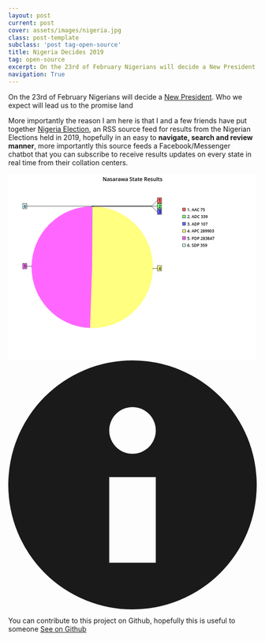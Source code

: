 ```yaml
---
layout: post
current: post
cover: assets/images/nigeria.jpg
class: post-template
subclass: 'post tag-open-source'
title: Nigeria Decides 2019
tag: open-source
excerpt: On the 23rd of February Nigerians will decide a New President
navigation: True
---
```



On the 23rd of February Nigerians will decide a [New President](https://en.wikipedia.org/wiki/2019_Nigerian_general_election). Who we expect will lead us to the promise land



More importantly the reason I am here is that I and a few friends have put together [Nigeria Election](https://ngdecides.tecmie.com), an RSS source feed for results from the Nigerian Elections held in 2019, hopefully in an easy to **navigate, search and review manner**, more importantly this source feeds a Facebook/Messenger chatbot that you can subscribe to receive results updates on every state in real time from their collation centers.

<div>
 <svg viewBox="0 0 800 600" xmlns="http://www.w3.org/2000/svg" xmlns:xlink="http://www.w3.org/1999/xlink" xml:space="preserve"><g font-family="Arial" font-size="11px" fill="none" fill-rule="evenodd" stroke-linecap="square"><rect id="b19992" x="0" y="0" width="800" height="600" /><use xlink:href="#b19992" fill="#FFFFFF" /><path id="b19993" stroke-linecap="butt" d="M270.5,105.5 A195,195 0 0 1 270.66,105.5 L270.5,300.5 L270.5,105.5 Z" /><use xlink:href="#b19993" fill="#FF6666" stroke="#FF6666" /><path id="b19994" stroke-linecap="butt" d="M269.735,105.502 A195,195 0 0 1 270.5,105.5 L270.5,300.5 L269.735,105.502 Z" /><use xlink:href="#b19994" fill="#CCFFFF" stroke="#CCFFFF" /><path id="b19995" stroke-linecap="butt" d="M270.66,105.5 A195,195 0 0 1 271.383,105.502 L270.5,300.5 L270.66,105.5 Z" /><use xlink:href="#b19995" fill="#80FF80" stroke="#80FF80" /><path id="b19996" stroke-linecap="butt" d="M271.383,105.502 A195,195 0 0 1 271.611,105.503 L270.5,300.5 L271.383,105.502 Z" /><use xlink:href="#b19996" fill="#6666FF" stroke="#6666FF" /><path id="b19997" stroke-linecap="butt" d="M263.872,495.387 A195,195 0 0 1 269.735,105.502 L270.5,300.5 L263.872,495.387 Z" /><use xlink:href="#b19997" fill="#FF66FF" stroke="#FF66FF" /><path id="b19998" stroke-linecap="butt" d="M271.611,105.503 A195,195 0 1 1 263.872,495.387 L270.5,300.5 L271.611,105.503 Z" /><use xlink:href="#b19998" fill="#FFFF80" stroke="#FFFF80" /><line id="b19999" x1="270.5" y1="105.5" x2="270.5" y2="104.5" /><use xlink:href="#b19999" stroke="#000000" /><line id="b20000" x1="270.5" y1="104.5" x2="461.5" y2="104.5" /><use xlink:href="#b20000" stroke="#000000" /><line id="b20001" x1="461.5" y1="104.5" x2="479.5" y2="86.5" /><use xlink:href="#b20001" stroke="#000000" /><line id="b20002" x1="479.5" y1="86.5" x2="480.5" y2="86.5" /><use xlink:href="#b20002" stroke="#000000" /><rect id="b20003" x="480.5" y="77.5" width="13" height="17" /><use xlink:href="#b20003" fill="#FF6666" stroke="#000000" /><text id="b20004" style="font-family:'Open Sans Semibold';font-size:13px;" x="484" y="91">1</text><use xlink:href="#b20004" fill="#000000" /><line id="b20005" x1="271.5" y1="105.5" x2="271.5" y2="104.5" /><use xlink:href="#b20005" stroke="#000000" /><line id="b20006" x1="271.5" y1="104.5" x2="479.5" y2="104.5" /><use xlink:href="#b20006" stroke="#000000" /><line id="b20007" x1="479.5" y1="104.5" x2="480.5" y2="104.5" /><use xlink:href="#b20007" stroke="#000000" /><rect id="b20008" x="480.5" y="95.5" width="13" height="17" /><use xlink:href="#b20008" fill="#80FF80" stroke="#000000" /><text id="b20009" style="font-family:'Open Sans Semibold';font-size:13px;" x="484" y="109">2</text><use xlink:href="#b20009" fill="#000000" /><line id="b20010" x1="271.5" y1="105.5" x2="271.5" y2="104.5" /><use xlink:href="#b20010" stroke="#000000" /><line id="b20011" x1="271.5" y1="104.5" x2="461.5" y2="104.5" /><use xlink:href="#b20011" stroke="#000000" /><line id="b20012" x1="461.5" y1="104.5" x2="479.5" y2="122.5" /><use xlink:href="#b20012" stroke="#000000" /><line id="b20013" x1="479.5" y1="122.5" x2="480.5" y2="122.5" /><use xlink:href="#b20013" stroke="#000000" /><rect id="b20014" x="480.5" y="113.5" width="13" height="17" /><use xlink:href="#b20014" fill="#6666FF" stroke="#000000" /><text id="b20015" style="font-family:'Open Sans Semibold';font-size:13px;" x="484" y="127">3</text><use xlink:href="#b20015" fill="#000000" /><line id="b20016" x1="465.5" y1="304.5" x2="466.5" y2="304.5" /><use xlink:href="#b20016" stroke="#000000" /><line id="b20017" x1="466.5" y1="304.5" x2="479.5" y2="304.5" /><use xlink:href="#b20017" stroke="#000000" /><line id="b20018" x1="479.5" y1="304.5" x2="480.5" y2="304.5" /><use xlink:href="#b20018" stroke="#000000" /><rect id="b20019" x="480.5" y="295.5" width="13" height="17" /><use xlink:href="#b20019" fill="#FFFF80" stroke="#000000" /><text id="b20020" style="font-family:'Open Sans Semibold';font-size:13px;" x="484" y="309">4</text><use xlink:href="#b20020" fill="#000000" /><line id="b20021" x1="75.5" y1="297.5" x2="74.5" y2="297.5" /><use xlink:href="#b20021" stroke="#000000" /><line id="b20022" x1="74.5" y1="297.5" x2="60.5" y2="297.5" /><use xlink:href="#b20022" stroke="#000000" /><line id="b20023" x1="60.5" y1="297.5" x2="59.5" y2="297.5" /><use xlink:href="#b20023" stroke="#000000" /><rect id="b20024" x="46.5" y="288.5" width="13" height="17" /><use xlink:href="#b20024" fill="#FF66FF" stroke="#000000" /><text id="b20025" style="font-family:'Open Sans Semibold';font-size:13px;" x="50" y="302">5</text><use xlink:href="#b20025" fill="#000000" /><line id="b20026" x1="270.5" y1="105.5" x2="270.5" y2="104.5" /><use xlink:href="#b20026" stroke="#000000" /><line id="b20027" x1="270.5" y1="104.5" x2="60.5" y2="104.5" /><use xlink:href="#b20027" stroke="#000000" /><line id="b20028" x1="60.5" y1="104.5" x2="59.5" y2="104.5" /><use xlink:href="#b20028" stroke="#000000" /><rect id="b20029" x="46.5" y="95.5" width="13" height="17" /><use xlink:href="#b20029" fill="#CCFFFF" stroke="#000000" /><text id="b20030" style="font-family:'Open Sans Semibold';font-size:13px;" x="50" y="109">6</text><use xlink:href="#b20030" fill="#000000" /><rect id="b20031" x="561.5" y="110.5" width="9" height="9" /><use xlink:href="#b20031" fill="#FF6666" stroke="#000000" /><text id="b20032" style="font-family:'Open Sans Semibold';font-size:13px;" x="576" y="120">1. AAC 75</text><use xlink:href="#b20032" fill="#000000" /><rect id="b20033" x="561.5" y="133.5" width="9" height="9" /><use xlink:href="#b20033" fill="#80FF80" stroke="#000000" /><text id="b20034" style="font-family:'Open Sans Semibold';font-size:13px;" x="576" y="143">2. ADC 339</text><use xlink:href="#b20034" fill="#000000" /><rect id="b20035" x="561.5" y="156.5" width="9" height="9" /><use xlink:href="#b20035" fill="#6666FF" stroke="#000000" /><text id="b20036" style="font-family:'Open Sans Semibold';font-size:13px;" x="576" y="166">3. ADP 107</text><use xlink:href="#b20036" fill="#000000" /><rect id="b20037" x="561.5" y="179.5" width="9" height="9" /><use xlink:href="#b20037" fill="#FFFF80" stroke="#000000" /><text id="b20038" style="font-family:'Open Sans Semibold';font-size:13px;" x="576" y="189">4. APC 289903</text><use xlink:href="#b20038" fill="#000000" /><rect id="b20039" x="561.5" y="202.5" width="9" height="9" /><use xlink:href="#b20039" fill="#FF66FF" stroke="#000000" /><text id="b20040" style="font-family:'Open Sans Semibold';font-size:13px;" x="576" y="212">5. PDP 283847</text><use xlink:href="#b20040" fill="#000000" /><rect id="b20041" x="561.5" y="225.5" width="9" height="9" /><use xlink:href="#b20041" fill="#CCFFFF" stroke="#000000" /><text id="b20042" style="font-family:'Open Sans Semibold';font-size:13px;" x="576" y="235">6. SDP 359</text><use xlink:href="#b20042" fill="#000000" /><text id="b20043" style="font-family:'Open Sans Semibold';font-size:17px;" x="304" y="24">Nasarawa State Results</text><use xlink:href="#b20043" fill="#000000" /></g></svg>


<div class="flex items-center justify-center pa4 bg-lightest-blue navy">
  <svg class="w1" data-icon="info" viewBox="0 0 32 32" style="fill:currentcolor">
    <title>info icon</title>
    <path d="M16 0 A16 16 0 0 1 16 32 A16 16 0 0 1 16 0 M19 15 L13 15 L13 26 L19 26 z M16 6 A3 3 0 0 0 16 12 A3 3 0 0 0 16 6"></path>
  </svg>
</div>

  <span class="lh-title ml3">You can contribute to this project on Github, hopefully this is useful to someone <a class="f6 link dim ba ph3 pv2 white" href="https://github.com/tecmie/ng-election-feed/">See on Github</a></span>
</div>

